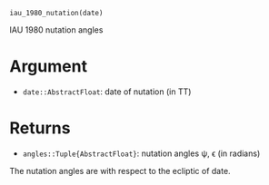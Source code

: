 ```
iau_1980_nutation(date)
```

IAU 1980 nutation angles

# Argument

  * `date::AbstractFloat`: date of nutation (in TT)

# Returns

  * `angles::Tuple{AbstractFloat}`: nutation angles ψ, ϵ (in radians)

The nutation angles are with respect to the ecliptic of date.
